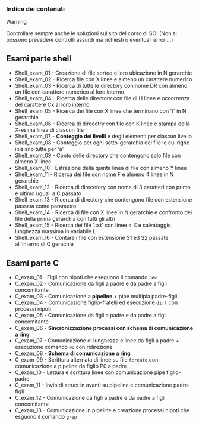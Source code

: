 ### Indice dei contenuti

>[!WARNING]
>
>Controllare sempre anche le soluzioni sul sito del corso di SO!
>(Non si possono prevedere controlli assurdi ma richiesti o eventuali errori...)

## Esami parte shell

* Shell_exam_01 - Creazione di file sorted e loro ubicazione in N gerarchie
* Shell_exam_02 - Ricerca file con X linee e almeno un carattere numerico
* Shell_exam_03 - Ricerca di tutte le directory con nome DR con almeno un file con carattere numerico al loro interno
* Shell_exam_04 - Ricerca delle directory con file di H linee e occorrenza del carattere Cx al loro interno
* Shell_exam_05 - Ricerca dei file con X linee che terminano con 't' in N gerarchie
* Shell_exam_06 - Ricerca di direcotry con file con K linee e stampa della X-esima linea di ciascun file
* Shell_exam_07 - **Conteggio dei livelli** e degli elementi per ciascun livello
* Shell_exam_08 - Conteggio per ogni sotto-gerarchia dei file le cui righe iniziano tutte per 'a'
* Shell_exam_09 - Conto delle directory che contengono solo file con almeno X linee
* Shell_exam_10 - Estrazione della quinta linea di file con almeno Y linee
* Shell_exam_11 - Ricerca dei file con nome F e almeno 4 linee in N gerarchie
* Shell_exam_12 - Ricerca di direcetory con nome di 3 caratteri con primo e ultimo uguali a C passato
* Shell_exam_13 - Ricerca di directory che contengono file con estensione passata come parametro
* Shell_exam_14 - Ricerca di file con X linee in N gerarchie e confronto dei file della prima gerarchia con tutti gli altri
* Shell_exam_15 - Ricerca dei file '.txt' con linee < X e salvataggio lunghezza massima in variabile L
* Shell_exam_16 - Contare i file con estensione S1 ed S2 passate all'interno di Q gerachie

## Esami parte C

* C_exam_01 - Figli con nipoti che eseguono il comando `rev`
* C_exam_02 - Comunicazione da figli a padre e da padre a figli concomitante
* C_exam_03 - Comunicazione a **pipeline** + pipe multipla padre-figli
* C_exam_04 - Comunicazione figlio-fratelli ed esecuzione `diff` con processi nipoti
* C_exam_05 - Comunicazione da figli a padre e da padre a figli concomitante
* C_exam_06 - **Sincronizzazione processi con schema di comunicazione a ring**
* C_exam_07 - Comunicazione di lunghezza e linee da figli a padre + esecuzione comando `wc` con ridirezione
* C_exam_08 - **Schema di comunicazione a ring**
* C_exam_09 - Scrittura alternata di linee su file `fcreato` con comunicazione a pipeline da figlio P0 a padre
* C_exam_10 - Lettura e scrittura linee con comunicazione pipe figlio-padre
* C_exam_11 - Invio di struct in avanti su pipeline e comunicazione padre-figli
* C_exam_12 - Comunicazione da figli a padre e da padre a figli concomitante
* C_exam_13 - Comunicazione in pipeline e creazione processi nipoti che esguono il comando `grep`